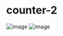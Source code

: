 # counter-2
![image](https://user-images.githubusercontent.com/104350745/165078925-2c196c33-074b-4067-9d56-580a65971638.png)
![image](https://user-images.githubusercontent.com/104350745/165078962-81a4aad2-fb82-4098-a27d-e8182cafd7b8.png)
